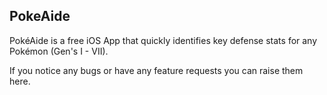 ## PokeAide

PokéAide is a free iOS App that quickly identifies key defense stats for any Pokémon (Gen's I - VII).

If you notice any bugs or have any feature requests you can raise them here.
